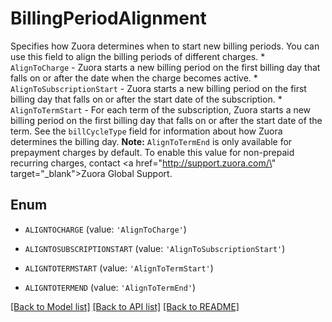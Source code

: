 # BillingPeriodAlignment

Specifies how Zuora determines when to start new billing periods. You can use this field to align the billing periods of different charges.  * `AlignToCharge` - Zuora starts a new billing period on the first billing day that falls on or after the date when the charge becomes active. * `AlignToSubscriptionStart` - Zuora starts a new billing period on the first billing day that falls on or after the start date of the subscription. * `AlignToTermStart` - For each term of the subscription, Zuora starts a new billing period on the first billing day that falls on or after the start date of the term.  See the `billCycleType` field for information about how Zuora determines the billing day. **Note:** `AlignToTermEnd` is only available for prepayment charges by default. To enable this value for non-prepaid recurring charges, contact <a href=\"http://support.zuora.com/\" target=\"_blank\">Zuora Global Support</a>. 

## Enum

* `ALIGNTOCHARGE` (value: `'AlignToCharge'`)

* `ALIGNTOSUBSCRIPTIONSTART` (value: `'AlignToSubscriptionStart'`)

* `ALIGNTOTERMSTART` (value: `'AlignToTermStart'`)

* `ALIGNTOTERMEND` (value: `'AlignToTermEnd'`)

[[Back to Model list]](../README.md#documentation-for-models) [[Back to API list]](../README.md#documentation-for-api-endpoints) [[Back to README]](../README.md)


